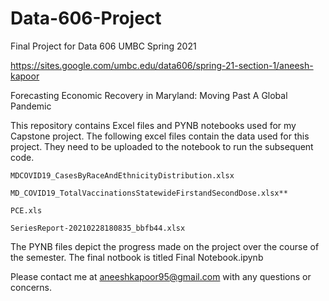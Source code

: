 # Data-606-Project
Final Project for Data 606 UMBC Spring 2021

https://sites.google.com/umbc.edu/data606/spring-21-section-1/aneesh-kapoor

Forecasting Economic Recovery in Maryland: Moving Past A Global Pandemic

This repository contains Excel files and PYNB notebooks used for my Capstone project. The following excel files contain the data used for this project. They need to be uploaded to the notebook to run the subsequent code. 

    MDCOVID19_CasesByRaceAndEthnicityDistribution.xlsx

    MD_COVID19_TotalVaccinationsStatewideFirstandSecondDose.xlsx**

    PCE.xls

  	SeriesReport-20210228180835_bbfb44.xlsx

The PYNB files depict the progress made on the project over the course of the semester. The final notbook is titled Final Notebook.ipynb 

Please contact me at aneeshkapoor95@gmail.com with any questions or concerns. 
